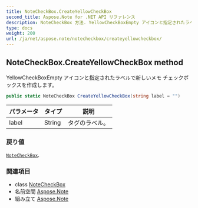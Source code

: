 ```yaml
---
title: NoteCheckBox.CreateYellowCheckBox
second_title: Aspose.Note for .NET API リファレンス
description: NoteCheckBox 方法. YellowCheckBoxEmpty アイコンと指定されたラベルで新しいメモ チェックボックスを作成します
type: docs
weight: 200
url: /ja/net/aspose.note/notecheckbox/createyellowcheckbox/
---
```

## NoteCheckBox.CreateYellowCheckBox method

YellowCheckBoxEmpty アイコンと指定されたラベルで新しいメモ チェックボックスを作成します。

```csharp
public static NoteCheckBox CreateYellowCheckBox(string label = "")
```

| パラメータ | タイプ | 説明 |
| --- | --- | --- |
| label | String | タグのラベル。 |

### 戻り値

[`NoteCheckBox`](../).

### 関連項目

* class [NoteCheckBox](../)
* 名前空間 [Aspose.Note](../../notecheckbox/)
* 組み立て [Aspose.Note](../../../)


